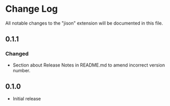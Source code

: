 # Change Log

All notable changes to the "jison" extension will be documented in this file.

## 0.1.1

### Changed

- Section about Release Notes in README.md to amend incorrect version number.

## 0.1.0

- Initial release
